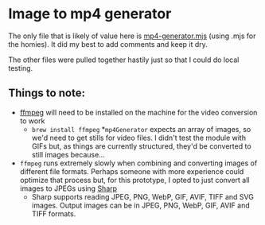 # Image to mp4 generator

The only file that is likely of value here is [mp4-generator.mjs](mp4-generator.mjs) (using .mjs for the homies). It did my best to add comments and keep it dry.

The other files were pulled together hastily just so that I could do local testing.

## Things to note:

* [ffmpeg](https://ffmpeg.org/) will need to be installed on the machine for the video conversion to work
  * `brew install ffmpeg`
*`mp4Generator` expects an array of images, so we'd need to get stills for video files. I didn't test the module with GIFs but, as things are currently structured, they'd be converted to still images because...
* `ffmpeg` runs extremely slowly when combining and converting images of different file formats. Perhaps someone with more experience could optimize that process but, for this prototype, I opted to just convert all images to JPEGs using [Sharp](https://sharp.pixelplumbing.com/)
  * Sharp supports reading JPEG, PNG, WebP, GIF, AVIF, TIFF and SVG images. Output images can be in JPEG, PNG, WebP, GIF, AVIF and TIFF formats.
